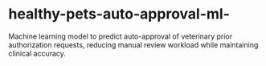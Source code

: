 # healthy-pets-auto-approval-ml-
Machine learning model to predict auto-approval of veterinary prior authorization requests, reducing manual review workload while maintaining clinical accuracy.
